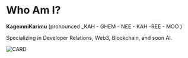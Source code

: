 # Who Am I?
**KagemniKarimu** (pronounced _KAH - GHEM - NEE - KAH -REE - MOO )

Specializing in Developer Relations, Web3, Blockchain, and soon AI.

![CARD](http://github-profile-summary-cards.vercel.app/api/cards/profile-details?username=kagemnikarimu&theme=gruvbox)
